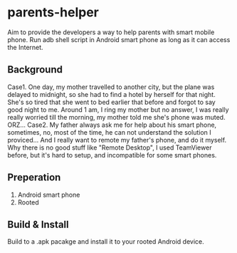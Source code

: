 # parents-helper
Aim to provide the developers a way to help parents with smart mobile phone. Run adb shell script in Android smart phone as long as it can access the Internet.

## Background
Case1. One day, my mother travelled to another city, but the plane was delayed to midnight, so she had to find a hotel by herself for that night. She's so tired that she went to bed earlier that before and forgot to say good night to me. Around 1 am, I ring my mother but no answer, I was really really worried till the morning, my mother told me she's phone was muted. ORZ...
Case2. My father always ask me for help about his smart phone, sometimes, no, most of the time, he can not understand the solution I proviced... And I really want to remote my father's phone, and do it myself. Why there is no good stuff like "Remote Desktop", I used TeamViewer before, but it's hard to setup, and incompatible for some smart phones.

## Preperation
1. Android smart phone
2. Rooted

## Build & Install
Build to a .apk pacakge and install it to your rooted Android device.
